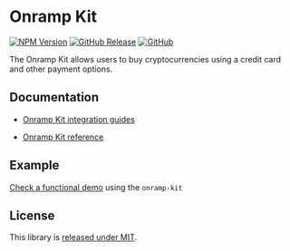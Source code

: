# Onramp Kit

[![NPM Version](https://badge.fury.io/js/%40safe-global%2Fonramp-kit.svg)](https://badge.fury.io/js/%40safe-global%2Fonramp-kit)
[![GitHub Release](https://img.shields.io/github/release/safe-global/safe-core-sdk.svg?style=flat)](https://github.com/safe-global/safe-core-sdk/releases)
[![GitHub](https://img.shields.io/github/license/safe-global/safe-core-sdk)](https://github.com/safe-global/safe-core-sdk/blob/main/LICENSE.md)

The Onramp Kit allows users to buy cryptocurrencies using a credit card and other payment options.

## Documentation

- [Onramp Kit integration guides](https://docs.safe.global/sdk/onramp-kit)

- [Onramp Kit reference](https://docs.safe.global/sdk/onramp-kit/reference)

## Example

[Check a functional demo](https://github.com/safe-global/safe-core-sdk/tree/main/packages/onramp-kit/example) using the `onramp-kit`

## License

This library is [released under MIT](https://github.com/safe-global/safe-core-sdk/blob/main/LICENSE.md).
